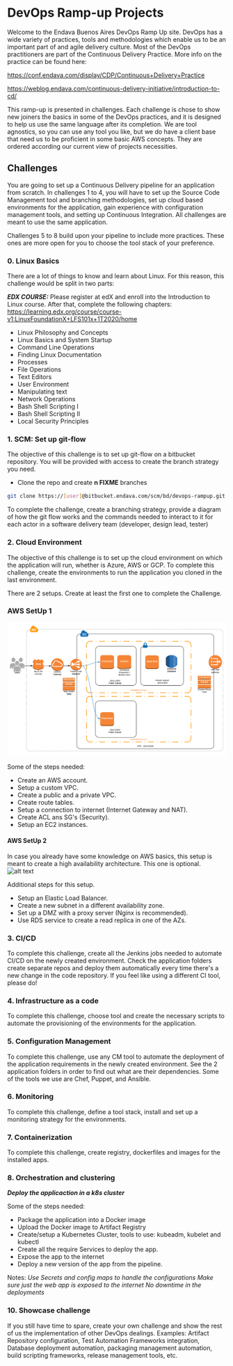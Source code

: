 # DevOps Ramp-up Projects

Welcome to the Endava Buenos Aires DevOps Ramp Up site. DevOps has a wide variety of practices, tools and methodologies which enable us to be an important part of and agile delivery culture. Most of the DevOps practitioners are part of the Continuous Delivery Practice. More info on the practice can be found here:

https://conf.endava.com/display/CDP/Continuous+Delivery+Practice

https://weblog.endava.com/continuous-delivery-initiative/introduction-to-cd/

This ramp-up is presented in challenges. Each challenge is chose to show new joiners the basics in some of the DevOps practices, and it is designed to help us use the same language after its completion. We are tool agnostics, so you can use any tool you like, but we do have a client base that need us to be proficient in some basic AWS concepts. They are ordered according our current view of projects necessities.


## Challenges

You are going to set up a Continuous Delivery pipeline for an application from scratch. In challenges 1 to 4, you will have to set up the Source Code Management tool and branching methodologies, set up cloud based environments for the application, gain experience with configuration management tools, and setting up Continuous Integration. All challenges are meant to use the same application.

Challenges 5 to 8 build upon your pipeline to include more practices. These ones are more open for you to choose the tool stack of your preference.

### 0. Linux Basics
There are a lot of things to know and learn about Linux. For this reason, this challenge would be split in two parts:

***EDX COURSE:*** Please register at edX and enroll into the Introduction to Linux course. After that, complete the following chapters:
https://learning.edx.org/course/course-v1:LinuxFoundationX+LFS101x+1T2020/home

- Linux Philosophy and Concepts
- Linux Basics and System Startup
- Command Line Operations
- Finding Linux Documentation
- Processes
- File Operations
- Text Editors
- User Environment
- Manipulating text
- Network Operations
- Bash Shell Scripting I
- Bash Shell Scripting II
- Local Security Principles

### 1. SCM: Set up git-flow

The objective of this challenge is to set up git-flow on a bitbucket repository. You will be provided with access to create the branch strategy you need.

 - Clone the repo and create **n FIXME** branches

```bash
git clone https://[user]@bitbucket.endava.com/scm/bd/devops-rampup.git
```
To complete the challenge, create a branching strategy, provide a diagram of how the git flow works and the commands needed to interact to it for each actor in a software delivery team (developer, design lead, tester)


### 2. Cloud Environment

The objective of this challenge is to set up the cloud environment on which the application will run, whether is Azure, AWS or GCP. To complete this challenge, create the environments to run the application you cloned in the last environment.

There are 2 setups. Create at least the first one to complete the Challenge.

### AWS SetUp 1

![alt text][awslogo1]

[awslogo1]:AWSSetup3.png "AWSFirstSetUp"

Some of the steps needed:

  - Create an AWS account.
  - Setup a custom VPC.
  - Create a public and a private VPC.
  - Create route tables.
  - Setup a connection to internet (Internet Gateway and NAT).
  - Create ACL ans SG's (Security).
  - Setup an EC2 instances.

#### AWS SetUp 2
In case you already have some knowledge on AWS basics, this setup is meant to create a high availability architecture. This one is optional.
  ![alt text][awslogo2]

 [awslogo2]:https://bitbucket.endava.com/projects/BD/repos/devops-rampup/raw/AWSSetup2.png?at=refs%2Fheads%2Fmaster "First SetUp"

Additional steps for this setup.
  - Setup an Elastic Load Balancer.
  - Create a new subnet in a different availability zone.
  - Set up a DMZ with a proxy server (Nginx is recommended).
  - Use RDS service to create a read replica in one of the AZs.

### 3. CI/CD

To complete this challenge, create all the Jenkins jobs needed to automate CI/CD on the newly created environment. Check the application folders create separate repos and deploy them automatically every time there's a new change in the code repository. If you feel like using a different CI tool, please do!

### 4. Infrastructure as a code

To complete this challenge, choose tool and create the necessary scripts to automate the provisioning of the environments for the application.

### 5. Configuration Management

To complete this challenge, use any CM tool to automate the deployment of the application requirements in the newly created environment. See the 2 application folders in order to find out what are their dependencies. Some of the tools we use are Chef, Puppet, and Ansible.

### 6. Monitoring
To complete this challenge, define a tool stack, install and set up a monitoring strategy for the environments.

### 7. Containerization
To complete this challenge, create registry, dockerfiles and images for the installed apps.

### 8. Orchestration and clustering
***Deploy the applicaction in a k8s cluster***

Some of the steps needed:

- Package the application into a Docker image
- Upload the Docker image to Artifact Registry
- Create/setup a Kubernetes Cluster, tools to use: kubeadm, kubelet and kubectl
- Create all the require Services to deploy the app.
- Expose the app to the internet
- Deploy a new version of the app from the pipeline.

Notes: 
*Use Secrets and config maps to handle the configurations*
*Make sure just the web app is exposed to the internet*
*No downtime in the deployments*


### 10. Showcase challenge

If you still have time to spare, create your own challenge and show the rest of us the implementation of other DevOps dealings. Examples: Artifact Repository configuration, Test Automation Frameworks integration, Database deployment automation, packaging management automation, build scripting frameworks, release management tools, etc.
